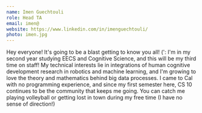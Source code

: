 ```yaml
---
name: Imen Guechtouli
role: Head TA
email: imen@
website: https://www.linkedin.com/in/imenguechtouli/
photo: imen.jpg
---
```

Hey everyone! It's going to be a blast getting to know you all! (': I'm in my second year studying EECS and Cognitive Science, and this will be my third time on staff! My technical interests lie in integrations of human cognitive development research in robotics and machine learning, and I'm growing to love the theory and mathematics behind big data processes. I came to Cal with no programming experience, and since my first semester here, CS 10 continues to be the community that keeps me going. You can catch me playing volleyball or getting lost in town during my free time (I have no sense of direction!)
